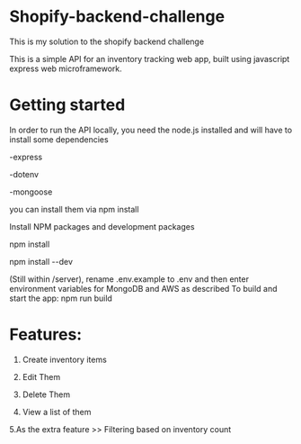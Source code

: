 # Shopify-backend-challenge
This is my solution to the shopify backend challenge

This is a simple API for an inventory tracking web app, built using javascript express web microframework.


# Getting started

In order to run the API locally, you need the node.js installed and will have to install some dependencies

-express

-dotenv

-mongoose

you can install them via npm install

Install NPM packages and development packages

npm install

npm install --dev

(Still within /server), rename .env.example to .env and then enter environment variables for MongoDB and AWS as described
To build and start the app: npm run build

# Features:
1. Create inventory items

2. Edit Them

3. Delete Them

4. View a list of them

5.As the extra feature >> Filtering based on inventory count
